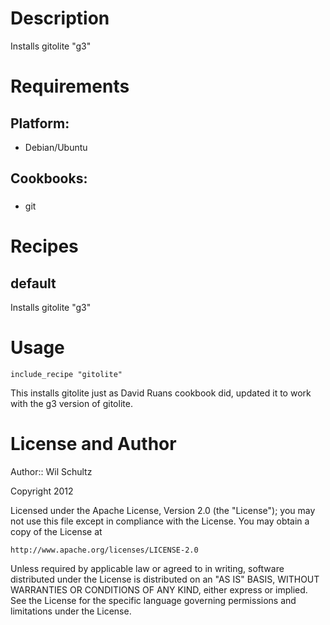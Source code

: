 Description
===========

Installs gitolite "g3"

Requirements
============

## Platform:

* Debian/Ubuntu

## Cookbooks:

###
* git

Recipes
=======

## default

Installs gitolite "g3" 

Usage
=====

    include_recipe "gitolite"

This installs gitolite just as David Ruans cookbook did, updated it to work with the g3 version of gitolite.

License and Author
==================

Author:: Wil Schultz

Copyright 2012

Licensed under the Apache License, Version 2.0 (the "License");
you may not use this file except in compliance with the License.
You may obtain a copy of the License at

    http://www.apache.org/licenses/LICENSE-2.0

Unless required by applicable law or agreed to in writing, software
distributed under the License is distributed on an "AS IS" BASIS,
WITHOUT WARRANTIES OR CONDITIONS OF ANY KIND, either express or implied.
See the License for the specific language governing permissions and
limitations under the License.

